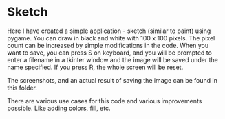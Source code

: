 # Sketch

Here I have created a simple application - sketch (similar to paint) using pygame. 
You can draw in black and white with 100 x 100 pixels. 
The pixel count can be increased by simple modifications in the code. 
When you want to save, you can press S on keyboard, and you will be prompted to enter a filename in a tkinter window and the image will be saved under the name specified.
If you press R, the whole screen will be reset.  

The screenshots, and an actual result of saving the image can be found in this folder.  

There are various use cases for this code and various improvements possible. Like adding colors, fill, etc.

